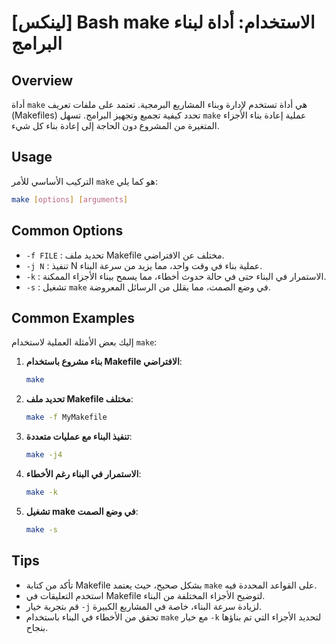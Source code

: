 # [لينكس] Bash make الاستخدام: أداة لبناء البرامج

## Overview
أداة `make` هي أداة تستخدم لإدارة وبناء المشاريع البرمجية. تعتمد على ملفات تعريف (Makefiles) تحدد كيفية تجميع وتجهيز البرامج. تسهل `make` عملية إعادة بناء الأجزاء المتغيرة من المشروع دون الحاجة إلى إعادة بناء كل شيء.

## Usage
التركيب الأساسي للأمر `make` هو كما يلي:

```bash
make [options] [arguments]
```

## Common Options
- `-f FILE` : تحديد ملف Makefile مختلف عن الافتراضي.
- `-j N` : تنفيذ N عملية بناء في وقت واحد، مما يزيد من سرعة البناء.
- `-k` : الاستمرار في البناء حتى في حالة حدوث أخطاء، مما يسمح ببناء الأجزاء الممكنة.
- `-s` : تشغيل `make` في وضع الصمت، مما يقلل من الرسائل المعروضة.

## Common Examples
إليك بعض الأمثلة العملية لاستخدام `make`:

1. **بناء مشروع باستخدام Makefile الافتراضي**:
   ```bash
   make
   ```

2. **تحديد ملف Makefile مختلف**:
   ```bash
   make -f MyMakefile
   ```

3. **تنفيذ البناء مع عمليات متعددة**:
   ```bash
   make -j4
   ```

4. **الاستمرار في البناء رغم الأخطاء**:
   ```bash
   make -k
   ```

5. **تشغيل make في وضع الصمت**:
   ```bash
   make -s
   ```

## Tips
- تأكد من كتابة Makefile بشكل صحيح، حيث يعتمد `make` على القواعد المحددة فيه.
- استخدم التعليقات في Makefile لتوضيح الأجزاء المختلفة من البناء.
- قم بتجربة خيار `-j` لزيادة سرعة البناء، خاصة في المشاريع الكبيرة.
- تحقق من الأخطاء في البناء باستخدام `make` مع خيار `-k` لتحديد الأجزاء التي تم بناؤها بنجاح.